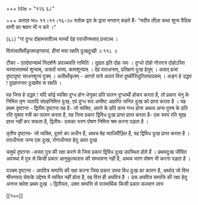 +++
title = "१२६ ६८"

+++
अतएव भा० ११।११।१६-२० श्लोक द्वय के द्वारा भगवान् कहते हैं- "मदीय लीला कथा शून्य वैदिक वाणी का श्रवण भी न करे ।" 

(६८) "गां दुग्ध दोहामसतीञ्च भार्य्यां देहं पराधीनमसत् प्रजाञ्च । 

वित्तंत्वतीर्थीकृतमङ्गवाचं, हीनां मया रक्षति दुःखदुःखी ॥ ११८ ॥ 

टीका - एतदेवान्यार्थ निदर्शनैः प्रपञ्चयति गामिति । दुह्यत इति दोहः पयः । दुग्धो दोहो नोत्तरत्र दोहोऽस्ति यस्यास्तामर्थ शून्याम्, असतों भाय्य, कामशून्याम् । देहं पराधानाम्, प्रतिक्षणं दुःख हेतुम् । असत् प्रजां दृष्टादृष्ट साधनशून्यं पुत्रम् । अतीर्थोकृतम् - आगते पात्रे अदत्तं वित्तं दुष्कीत्तिदुरितापादकम् । अङ्ग हे उद्धव ! दुखानन्तर दुःखमेव स रक्षति । 

वह जिस हे उद्धव ! यदि कोई व्यक्ति दुग्ध होन धेनुका प्रति पालन दुग्धार्थी होकर करता है, तो प्रकार धेनु के निमित्त तृण जलादि संग्रहनिमित्त दुःख, एवं दुग्ध रूप अभीष्ट अप्राप्ति जनित दुःख को प्राप्त करता है । यह प्रथम दृष्टान्त - द्वितीय दृष्टान्त यह है- जो व्यक्ति, अपने के प्रति काम गन्ध होना अथच अन्य पुरुष के प्रति रति युक्ता स्त्री का पालन करता है, वह जिस प्रकार द्विविध दुःख प्राप्त प्राप्त करता है- एक स्वयं रति सुख प्राप्त नहीं कर सकता है, द्वितीय- उसका भरण पोषण निमित्त श्रम करना पड़ता है । 

तृतीय दृष्टान्त- जो व्यक्ति, दूसरे का अधीन है, अथच बेह व्याधिपीड़ित है, वह द्विविध दुःख प्राप्त करता है । पराधीनता जन्य एक दुःख, रोगाधीनता हेतु अपर दुःख 

चतुर्थ दृष्टान्त -असत् पुत्र की रक्षा करने से जिस प्रकार द्विविध दुःख उपस्थित होते हैं । प्रथमदुःख जीवित अवस्था में पुत्र से किसी प्रकार आनुकूल्यलाभ की सम्भावना नहीं है, अथच भरण पोषण भी करना पड़ता है । 

पञ्चम दृष्टान्त - अपवित्र सम्पत्ति की रक्षा करना जिस प्रकार उभय विध दुःख का कारण है, अर्थात् जो वित्त श्रीभगवत् सेवाके उद्देश्य में व्ययित नहीं होता है, वह वित्त ही अपवित्र है । उस अपवित्र सम्पत्ति की रक्षा हेतु अनन्त क्लेश प्रथम दुःख । द्वितीयतः, उक्त सम्पत्ति से पारमार्थिक किसी प्रकार कल्याण लाभ 

[[१००]] 


